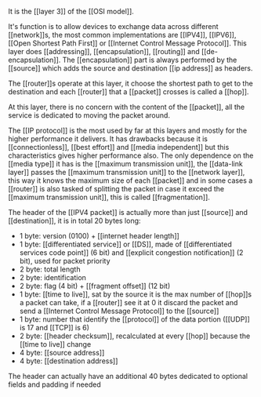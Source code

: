 It is the [[layer 3]] of the [[OSI model]].

It's function is to allow devices to exchange data across different [[network]]s, the most common implementations are [[IPV4]], [[IPV6]], [[Open Shortest Path First]] or  [[Internet Control Message Protocol]].
This layer does [[addressing]], [[encapsulation]], [[routing]] and [[de-encapsulation]].
The [[encapsulation]] part is always performed by the [[source]] which adds the source and destination [[ip address]] as headers.

The [[router]]s operate at this layer, it choose the shortest path to get to the destination and each [[router]] that a [[packet]] crosses is called a [[hop]].

At this layer, there is no concern with the content of the [[packet]], all the service is dedicated to moving the packet around.

The [[IP protocol]] is the most used by far at this layers and mostly for the higher performance it delivers. It has drawbacks because it is [[connectionless]], [[best effort]] and [[media independent]] but this characteristics gives higher performance also.
The only dependence on the [[media type]] it has is the [[maximum transmission unit]], the [[data-link layer]] passes the [[maximum transmission unit]] to the [[network layer]], this way it knows the maximum size of each [[packet]] and in some cases a [[router]] is also tasked of splitting the packet in case it exceed the [[maximum transmission unit]], this is called [[fragmentation]].

The header of the [[IPV4 packet]] is actually more than just [[source]] and [[destination]], it is in total 20 bytes long:
- 1 byte: version (0100) + [[internet header length]]
- 1 byte: [[differentiated service]] or [[DS]], made of [[differentiated services code point]] (6 bit) and [[explicit congestion notification]] (2 bit), used for packet priority
- 2 byte: total length
- 2 byte: identification
- 2 byte: flag (4 bit) + [[fragment offset]] (12 bit)
- 1 byte: [[time to live]], sat by the source it is the max number of [[hop]]s a packet can take, if a [[router]] see it at 0 it discard the packet and send a [[Internet Control Message Protocol]] to the [[source]]
- 1 byte: number that identify the [[protocol]] of the data portion ([[UDP]] is 17 and [[TCP]] is 6)
- 2 byte: [[header checksum]], recalculated at every [[hop]] because the [[time to live]] change
- 4 byte: [[source address]]
- 4 byte: [[destination address]]

The header can actually have an additional 40 bytes dedicated to optional fields and padding if needed